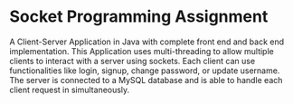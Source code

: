 # Socket Programming Assignment
A Client-Server Application in Java with complete front end and back end implementation.
This Application uses multi-threading to allow multiple clients to interact with a server using sockets. 
Each client can use functionalities like login, signup, change password, or update username.
The server is connected to a MySQL database and is able to handle each client request in simultaneously.

